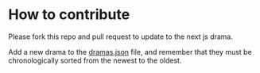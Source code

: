 # How to contribute

Please fork this repo and pull request to update to the next js drama.

Add a new drama to the [dramas.json](dramas.json) file, and remember that they must be chronologically sorted from the newest to the oldest.